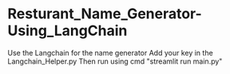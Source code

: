 # Resturant_Name_Generator-Using_LangChain
Use the Langchain for the name generator
Add your key in the Langchain_Helper.py
Then run using cmd "streamlit run main.py"
